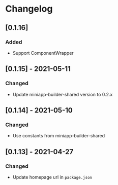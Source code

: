 # Changelog

## [0.1.16]

### Added

- Support ComponentWrapper

## [0.1.15] - 2021-05-11

### Changed

- Update miniapp-builder-shared version to 0.2.x

## [0.1.14] - 2021-05-10

### Changed

- Use constants from miniapp-builder-shared

## [0.1.13] - 2021-04-27

### Changed

- Update homepage url in `package.json`
